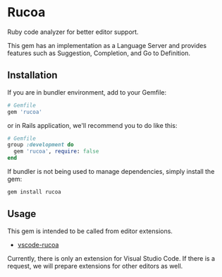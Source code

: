 # Rucoa

Ruby code analyzer for better editor support.

This gem has an implementation as a Language Server and provides features such as Suggestion, Completion, and Go to Definition.

## Installation

If you are in bundler environment, add to your Gemfile:

```ruby
# Gemfile
gem 'rucoa'
```

or in Rails application, we'll recommend you to do like this:

```ruby
# Gemfile
group :development do
  gem 'rucoa', require: false
end
```

If bundler is not being used to manage dependencies, simply install the gem:

```bash
gem install rucoa
```

## Usage

This gem is intended to be called from editor extensions.

- [vscode-rucoa](https://github.com/r7kamura/vscode-rucoa)

Currently, there is only an extension for Visual Studio Code.
If there is a request, we will prepare extensions for other editors as well.
